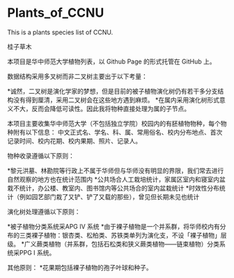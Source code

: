 # Plants_of_CCNU
This is a plants species list of CCNU.

桂子草木

本项目是华中师范大学植物列表，以 Github Page 的形式托管在 GitHub 上。

数据结构采用多叉树而非二叉树主要出于以下考量：

*诚然，二叉树是演化学家的梦想，但是目前的被子植物演化树仍有若干多分支结构没有得到厘清，采用二叉树会在这些地方遇到麻烦。
*在属内采用演化树形式意义不大，反而会降低可读性。因此我将物种直接处理为属的子节点。

本项目主要收集华中师范大学（不包括独立学院）校园内的有胚植物物种，每个物种附有以下信息：
中文正式名、学名、科、属、常用俗名、校内分布地点、首次记录时间、校内花期、校内果期、照片、记录人。

物种收录遵循以下原则：

*黎元洪墓、林勘院等行政上不属于华师但与华师没有明显的界限，我们常去进行自然观察的地方也在统计范围内
*公共场合人工栽培统计，家属区室内和寝室内盆栽不统计，办公楼、教室内、图书馆内等公共场合的室内盆栽统计
*时效性分布统计（例如园艺部门栽了又铲、铲了又载的那些），曾见但长期未见也统计

演化树处理遵循以下原则：

*被子植物分类系统采APG IV 系统
*由于裸子植物是一个并系群，将华师校内有分布的三类裸子植物：银杏类、松柏类、苏铁类单列为演化支，不设「裸子植物」层级。
*广义蕨类植物（并系群，包括石松类和狭义蕨类植物——链束植物）分类系统采PPG I 系统。

其他原则：
*花果期包括裸子植物的孢子叶球和种子。
